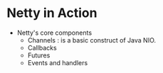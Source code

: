 Netty in Action
===============

* Netty's core components
    - Channels : is a basic construct of Java NIO. 
    - Callbacks
    - Futures
    - Events and handlers